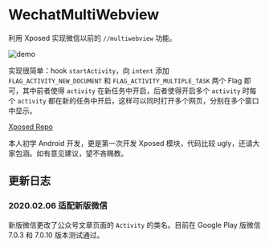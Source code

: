 # WechatMultiWebview

利用 Xposed 实现微信以前的 `//multiwebview` 功能。

![demo](https://github.com/chouqibao/WechatMultiWebview/raw/master/images/demo.jpg)

实现很简单：hook `startActivity`，向 `intent` 添加 `FLAG_ACTIVITY_NEW_DOCUMENT` 和 `FLAG_ACTIVITY_MULTIPLE_TASK` 两个 Flag 即可，其中前者使得 `activity` 在新任务中开启，后者使得开启多个 `activity` 时每个 `activity` 都在新的任务中开启，这样可以同时打开多个网页，分别在多个窗口中显示。

[Xposed Repo](https://repo.xposed.info/node/1761)

本人初学 Android 开发，更是第一次开发 Xposed 模块，代码比较 ugly，还请大家包涵。如有意见建议，望不吝赐教。

## 更新日志
### 2020.02.06 适配新版微信
新版微信更改了公众号文章页面的 `Activity` 的类名。目前在 Google Play 版微信 7.0.3 和 7.0.10 版本测试通过。